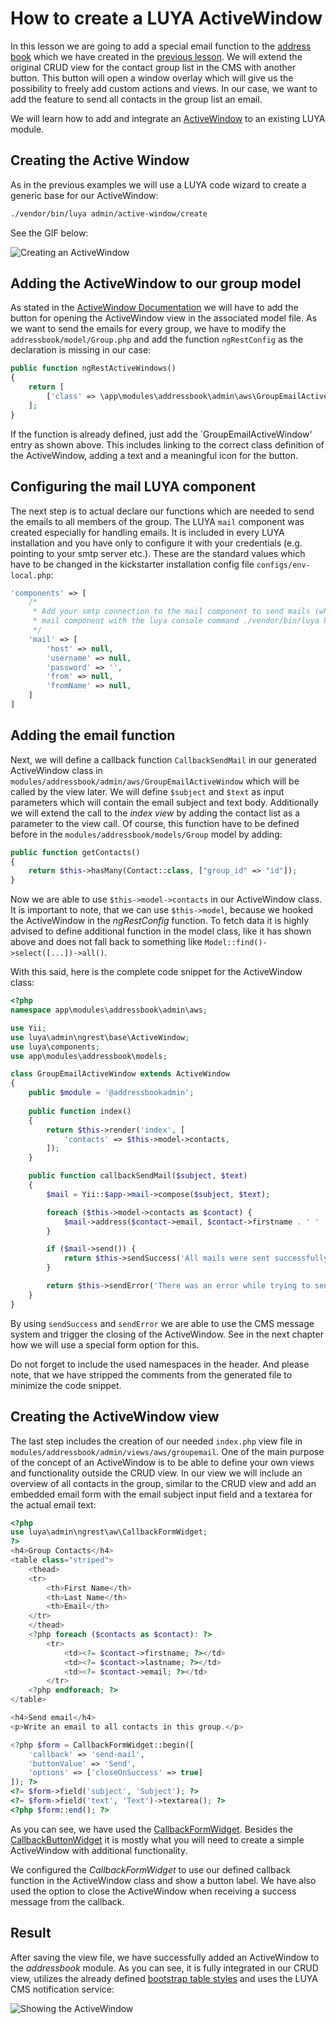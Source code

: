 # How to create a LUYA ActiveWindow

In this lesson we are going to add a special email function to the [address book](https://github.com/luyadev/luya-module-addressbook) which we have created in the [previous lesson](https://github.com/luyadev/luya/blob/master/docs/guide/lesson-module.md). We will extend the original CRUD view for the contact group list in the CMS with another button. This button will open a window overlay which will give us the possibility to freely add custom actions and views. In our case, we want to add the feature to send all contacts in the group list an email. 

We will learn how to add and integrate an [ActiveWindow](https://luya.io/guide/ngrest-activewindow) to an existing LUYA module.

## Creating the Active Window

As in the previous examples we will use a LUYA code wizard to create a generic base for our ActiveWindow:

```sh
./vendor/bin/luya admin/active-window/create
```
See the GIF below:

![Creating an ActiveWindow](https://raw.githubusercontent.com/luyadev/luya/master/docs/guide/img/aws-create.gif "Creating an ActiveWindow with LUYA code wizard")

## Adding the ActiveWindow to our group model

As stated in the [ActiveWindow Documentation]() we will have to add the button for opening the ActiveWindow view in the associated model file. As we want to send the emails for every group, we have to modify the `addressbook/model/Group.php` and add the function `ngRestConfig` as the declaration is missing in our case:

```php
public function ngRestActiveWindows()
{
    return [
        ['class' => \app\modules\addressbook\admin\aws\GroupEmailActiveWindow::className(), 'label' => 'Email to group', 'icon' => 'email'],
    ];
}
```

If the function is already defined, just add the `GroupEmailActiveWindow' entry as shown above.
This includes linking to the correct class definition of the ActiveWindow, adding a text and a meaningful icon for the button.

## Configuring the mail LUYA component

The next step is to actual declare our functions which are needed to send the emails to all members of the group. The LUYA `mail` component was created especially for handling emails. It is included in every LUYA installation and you have only to configure it with your credentials (e.g. pointing to your smtp server etc.). These are the standard values which have to be changed in the kickstarter installation config file `configs/env-local.php`:

```php
'components' => [        
    /*
     * Add your smtp connection to the mail component to send mails (which is required for secure login), you can test your
     * mail component with the luya console command ./vendor/bin/luya health/mailer.
     */
    'mail' => [
        'host' => null,
        'username' => null,
        'password' => '',
        'from' => null,
        'fromName' => null,
    ]
]
```

## Adding the email function

Next, we will define a callback function `CallbackSendMail` in our generated ActiveWindow class in `modules/addressbook/admin/aws/GroupEmailActiveWindow` which will be called by the view later. We will define `$subject` and `$text` as input parameters which will contain the email subject and text body. Additionally we will extend the call to the *index view* by adding the contact list as a parameter to the view call. Of course, this function have to be defined before in the `modules/addressbook/models/Group` model by adding:

```php
public function getContacts()
{
    return $this->hasMany(Contact::class, ["group_id" => "id"]);
}
```
Now we are able to use `$this->model->contacts` in our ActiveWindow class. It is important to note, that we can use `$this->model`, because we hooked the ActiveWindow in the *ngRestConfig* function. To fetch data it is highly advised to define additional function in the model class, like it has shown above and does not fall back to something like `Model::find()->select([...])->all()`.

With this said, here is the complete code snippet for the ActiveWindow class:

```php
<?php
namespace app\modules\addressbook\admin\aws;

use Yii;
use luya\admin\ngrest\base\ActiveWindow;
use luya\components;
use app\modules\addressbook\models;

class GroupEmailActiveWindow extends ActiveWindow
{
    public $module = '@addressbookadmin';
    
    public function index()
    {
        return $this->render('index', [
            'contacts' => $this->model->contacts,
        ]);
    }

    public function callbackSendMail($subject, $text)
    {
        $mail = Yii::$app->mail->compose($subject, $text);

        foreach ($this->model->contacts as $contact) {
            $mail->address($contact->email, $contact->firstname . ' ' . $contact->lastname);
        }

        if ($mail->send()) {
            return $this->sendSuccess('All mails were sent successfully!');
        }

        return $this->sendError('There was an error while trying to send the emails.');
    }
}
```

By using `sendSuccess` and `sendError` we are able to use the CMS message system and trigger the closing of the ActiveWindow. See in the next chapter how we will use a special form option for this.

Do not forget to include the used namespaces in the header.
And please note, that we have stripped the comments from the generated file to minimize the code snippet.

## Creating the ActiveWindow view

The last step includes the creation of our needed `index.php` view file in `modules/addressbook/admin/views/aws/groupemail`.
One of the main purpose of the concept of an ActiveWindow is to be able to define your own views and functionality outside the CRUD view. 
In our view we will include an overview of all contacts in the group, similar to the CRUD view and add an embedded email form with the email subject input field and a textarea for the actual email text: 

```php
<?php
use luya\admin\ngrest\aw\CallbackFormWidget;
?>
<h4>Group Contacts</h4>
<table class="striped">
    <thead>
    <tr>
        <th>First Name</th>
        <th>Last Name</th>
        <th>Email</th>
    </tr>
    </thead>
    <?php foreach ($contacts as $contact): ?>
        <tr>
            <td><?= $contact->firstname; ?></td>
            <td><?= $contact->lastname; ?></td>
            <td><?= $contact->email; ?></td>
        </tr>
    <?php endforeach; ?>
</table>

<h4>Send email</h4>
<p>Write an email to all contacts in this group.</p>

<?php $form = CallbackFormWidget::begin([
    'callback' => 'send-mail',
    'buttonValue' => 'Send',
    'options' => ['closeOnSuccess' => true]
]); ?>
<?= $form->field('subject', 'Subject'); ?>
<?= $form->field('text', 'Text')->textarea(); ?>
<?php $form::end(); ?>
```

As you can see, we have used the [CallbackFormWidget](https://luya.io/api/luya-admin-ngrest-aw-CallbackFormWidget). Besides the [CallbackButtonWidget](https://luya.io/api/luya-admin-ngrest-aw-CallbackButtonWidget) it is mostly what you will need to create a simple ActiveWindow with additional functionality. 

We configured the *CallbackFormWidget* to use our defined callback function in the ActiveWindow class and show a button label. We have also used the option to close the ActiveWindow when receiving a success message from the callback.

## Result

After saving the view file, we have successfully added an ActiveWindow to the *addressbook* module. As you can see, it is fully integrated in our CRUD view, utilizes the already defined [bootstrap table styles](https://getbootstrap.com/docs/4.0/content/tables/) and uses the LUYA CMS notification service:

![Showing the ActiveWindow](https://raw.githubusercontent.com/luyadev/luya/master/docs/guide/img/aws-result.gif "Showing the ActiveWindow")
